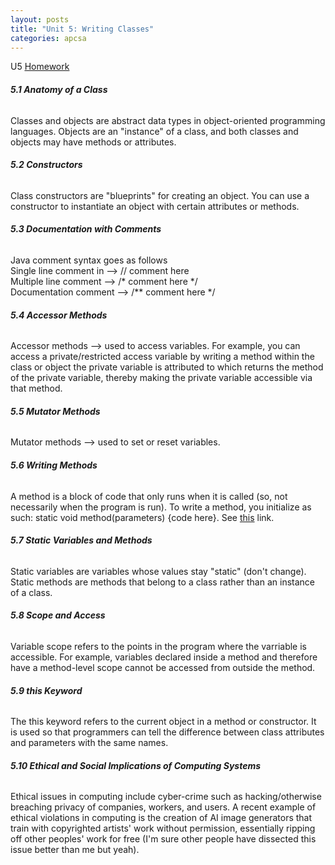 ```yaml
---
layout: posts
title: "Unit 5: Writing Classes"
categories: apcsa
---
```

U5 <a href="https://github.com/wangzi190/projectc190/blob/master/_notebooks/apcsa/2022-11-27-apcsa-unit-5.ipynb" target="_blank"><u>H</u>omework</a><br>
<h6><b>5.1 Anatomy of a Class</b></h6>
Classes and objects are abstract data types in object-oriented programming languages. Objects are an "instance" of a class, and both classes and objects may have methods or attributes.
<h6><b>5.2 Constructors</b></h6>
Class constructors are "blueprints" for creating an object. You can use a constructor to instantiate an object with certain attributes or methods.
<h6><b>5.3 Documentation with Comments</b></h6>
Java comment syntax goes as follows<br>
Single line comment in --> // comment here<br>
Multiple line comment --> /* comment here */<br>
Documentation comment --> /** comment here */
<h6><b>5.4 Accessor Methods</b></h6>
Accessor methods --> used to access variables. For example, you can access a private/restricted access variable by writing a method within the class or object the private variable is attributed to which returns the method of the private variable, thereby making the private variable accessible via that method.
<h6><b>5.5 Mutator Methods</b></h6>
Mutator methods --> used to set or reset variables.
<h6><b>5.6 Writing Methods</b></h6>
A method is a block of code that only runs when it is called (so, not necessarily when the program is run). To write a method, you initialize as such: static void method(parameters) {code here}. See <a href="https://www.w3schools.com/java/java_methods.asp" target="_blank"><u>t</u>his</a> link.
<h6><b>5.7 Static Variables and Methods</b></h6>
Static variables are variables whose values stay "static" (don't change). Static methods are methods that belong to a class rather than an instance of a class.
<h6><b>5.8 Scope and Access</b></h6>
Variable scope refers to the points in the program where the varriable is accessible. For example, variables declared inside a method and therefore have a method-level scope cannot be accessed from outside the method.
<h6><b>5.9 this Keyword</b></h6>
The this keyword refers to the current object in a method or constructor. It is used so that programmers can tell the difference between class attributes and parameters with the same names.
<h6><b>5.10 Ethical and Social Implications of Computing Systems</b></h6>
Ethical issues in computing include cyber-crime such as hacking/otherwise breaching privacy of companies, workers, and users. A recent example of ethical violations in computing is the creation of AI image generators that train with copyrighted artists' work without permission, essentially ripping off other peoples' work for free (I'm sure other people have dissected this issue better than me but yeah).
<br>